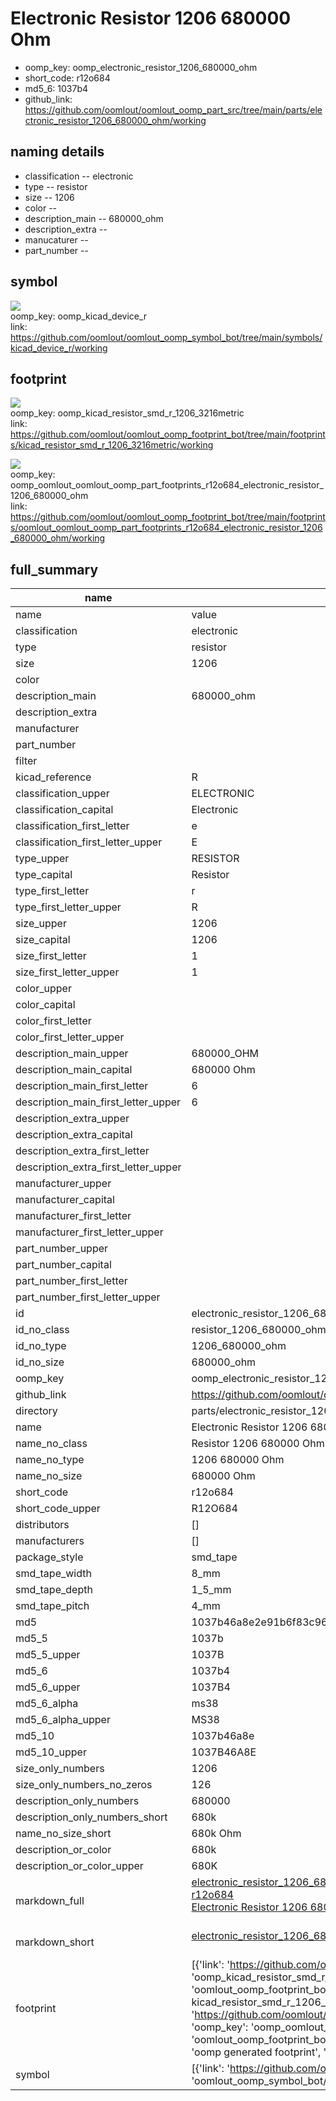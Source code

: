 # Electronic Resistor 1206 680000 Ohm

  
* oomp_key: oomp_electronic_resistor_1206_680000_ohm 
* short_code: r12o684
* md5_6: 1037b4  
* github_link: https://github.com/oomlout/oomlout_oomp_part_src/tree/main/parts/electronic_resistor_1206_680000_ohm/working  
## naming details
* classification -- electronic
* type -- resistor
* size -- 1206
* color -- 
* description_main -- 680000_ohm
* description_extra -- 
* manucaturer -- 
* part_number -- 



## symbol

![](symbol/{index}/working/working_600.png)  
oomp_key: oomp_kicad_device_r  
link: https://github.com/oomlout/oomlout_oomp_symbol_bot/tree/main/symbols/kicad_device_r/working  

## footprint

![](footprint/{index}/working/working_600.png)  
oomp_key: oomp_kicad_resistor_smd_r_1206_3216metric  
link: https://github.com/oomlout/oomlout_oomp_footprint_bot/tree/main/footprints/kicad_resistor_smd_r_1206_3216metric/working  

![](footprint/{index}/working/working_600.png)  
oomp_key: oomp_oomlout_oomlout_oomp_part_footprints_r12o684_electronic_resistor_1206_680000_ohm  
link: https://github.com/oomlout/oomlout_oomp_footprint_bot/tree/main/footprints/oomlout_oomlout_oomp_part_footprints_r12o684_electronic_resistor_1206_680000_ohm/working  

## full_summary
| name | value | 
| --- | --- | 
| name | value | 
| classification | electronic | 
| type | resistor | 
| size | 1206 | 
| color |  | 
| description_main | 680000_ohm | 
| description_extra |  | 
| manufacturer |  | 
| part_number |  | 
| filter |  | 
| kicad_reference | R | 
| classification_upper | ELECTRONIC | 
| classification_capital | Electronic | 
| classification_first_letter | e | 
| classification_first_letter_upper | E | 
| type_upper | RESISTOR | 
| type_capital | Resistor | 
| type_first_letter | r | 
| type_first_letter_upper | R | 
| size_upper | 1206 | 
| size_capital | 1206 | 
| size_first_letter | 1 | 
| size_first_letter_upper | 1 | 
| color_upper |  | 
| color_capital |  | 
| color_first_letter |  | 
| color_first_letter_upper |  | 
| description_main_upper | 680000_OHM | 
| description_main_capital | 680000 Ohm | 
| description_main_first_letter | 6 | 
| description_main_first_letter_upper | 6 | 
| description_extra_upper |  | 
| description_extra_capital |  | 
| description_extra_first_letter |  | 
| description_extra_first_letter_upper |  | 
| manufacturer_upper |  | 
| manufacturer_capital |  | 
| manufacturer_first_letter |  | 
| manufacturer_first_letter_upper |  | 
| part_number_upper |  | 
| part_number_capital |  | 
| part_number_first_letter |  | 
| part_number_first_letter_upper |  | 
| id | electronic_resistor_1206_680000_ohm | 
| id_no_class | resistor_1206_680000_ohm | 
| id_no_type | 1206_680000_ohm | 
| id_no_size | 680000_ohm | 
| oomp_key | oomp_electronic_resistor_1206_680000_ohm | 
| github_link | https://github.com/oomlout/oomlout_oomp_part_src/tree/main/parts/electronic_resistor_1206_680000_ohm/working | 
| directory | parts/electronic_resistor_1206_680000_ohm | 
| name | Electronic Resistor 1206 680000 Ohm | 
| name_no_class | Resistor 1206 680000 Ohm | 
| name_no_type | 1206 680000 Ohm | 
| name_no_size | 680000 Ohm | 
| short_code | r12o684 | 
| short_code_upper | R12O684 | 
| distributors | [] | 
| manufacturers | [] | 
| package_style | smd_tape | 
| smd_tape_width | 8_mm | 
| smd_tape_depth | 1_5_mm | 
| smd_tape_pitch | 4_mm | 
| md5 | 1037b46a8e2e91b6f83c961f88d4be11 | 
| md5_5 | 1037b | 
| md5_5_upper | 1037B | 
| md5_6 | 1037b4 | 
| md5_6_upper | 1037B4 | 
| md5_6_alpha | ms38 | 
| md5_6_alpha_upper | MS38 | 
| md5_10 | 1037b46a8e | 
| md5_10_upper | 1037B46A8E | 
| size_only_numbers | 1206 | 
| size_only_numbers_no_zeros | 126 | 
| description_only_numbers | 680000 | 
| description_only_numbers_short | 680k | 
| name_no_size_short | 680k Ohm | 
| description_or_color | 680k | 
| description_or_color_upper | 680K | 
| markdown_full | [electronic_resistor_1206_680000_ohm](https://github.com/oomlout/oomlout_oomp_part_src/tree/main/parts/electronic_resistor_1206_680000_ohm/working)<br>[r12o684](https://github.com/oomlout/oomlout_oomp_part_src/tree/main/parts/electronic_resistor_1206_680000_ohm/working)<br>[Electronic Resistor 1206 680000 Ohm](https://github.com/oomlout/oomlout_oomp_part_src/tree/main/parts/electronic_resistor_1206_680000_ohm/working)<br><br> | 
| markdown_short | [electronic_resistor_1206_680000_ohm](https://github.com/oomlout/oomlout_oomp_part_src/tree/main/parts/electronic_resistor_1206_680000_ohm/working)<br><br> | 
| footprint | [{'link': 'https://github.com/oomlout/oomlout_oomp_footprint_bot/tree/main/foootprntss/kicad_resistor_smd_r_1206_3216metric', 'oomp_key': 'oomp_kicad_resistor_smd_r_1206_3216metric', 'directory': 'oomlout_oomp_footprint_bot/footprints/kicad_resistor_smd_r_1206_3216metric//working/working.kicad_mod', 'note': 'source footprint kicad_resistor_smd_r_1206_3216metric', 'index': 0}, {'link': 'https://github.com/oomlout/oomlout_oomp_footprint_bot/tree/main/foootprntss/oomlout_oomlout_oomp_part_footprints_r12o684_electronic_resistor_1206_680000_ohm', 'oomp_key': 'oomp_oomlout_oomlout_oomp_part_footprints_r12o684_electronic_resistor_1206_680000_ohm', 'directory': 'oomlout_oomp_footprint_bot/footprints/oomlout_oomlout_oomp_part_footprints_r12o684_electronic_resistor_1206_680000_ohm//working/working.kicad_mod', 'note': 'oomp generated footprint', 'index': 1}] | 
| symbol | [{'link': 'https://github.com/oomlout/oomlout_oomp_symbol_bot/tree/main/symbols/kicad_device_r', 'oomp_key': 'oomp_kicad_device_r', 'directory': 'oomlout_oomp_symbol_bot/symbols/kicad_device_r//working/working.kicad_sym', 'index': 0}] | 
